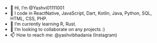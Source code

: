- 👋 Hi, I’m @Yashvi01111001
- 👀 I code in ReactNative, JavaScript, Dart, Kotlin, Java, Python, SQL, HTML, CSS, PHP.
- 🌱 I’m currently learning R, Rust.
- 💞️ I’m looking to collaborate on any projects :) 
- 📫 How to reach me: @yashvibhadania (Instagram) 

<!---
Yashvi01111001/Yashvi01111001 is a ✨ special ✨ repository because its `README.md` (this file) appears on your GitHub profile.
You can click the Preview link to take a look at your changes.
--->
